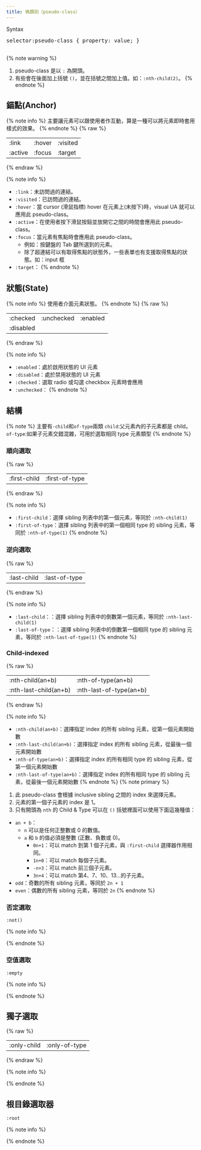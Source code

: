 ```yaml
---
title: 偽類別（pseudo-class）
---
```


<div class="codeBox">
  <div class="ribbon">Syntax</div>
  <pre class="syntax">
selector:pseudo-class { property: value; } 
  </pre>
</div>

{% note warning %}
1. pseudo-class 是以 `:` 為開頭。
1. 有些會在後面加上括號 `()`，並在括號之間加上值。如：`:nth-child(2)`。
{% endnote %}

## 錨點(Anchor)
{% note info %}
主要讓元素可以跟使用者作互動，算是一種可以將元素即時套用樣式的效果。
{% endnote %}
{% raw %}
<table>
    <tbody>
        <tr>
        <td>:link</td>
        <td>:hover</td>
        <td>:visited</td>
        </tr>
        <tr>
        <td>:active</td>
        <td>:focus</td>
        <td>:target</td>
        </tr>
    </tbody>
</table>
{% endraw %}

{% note info %}
- `:link`：未訪問過的連結。
- `:visited`：已訪問過的連結。
- `:hover`：當 cursor (滑鼠指標) hover 在元素上(未按下)時，visual UA 就可以應用此 pseudo-class。
- `:active`：在使用者按下滑鼠按鈕並放開它之間的時間會應用此 pseudo-class。
- `:focus`：當元素有焦點時會應用此 pseudo-class。
  - 例如：按鍵盤的 Tab 鍵所選到的元素。
  - 除了超連結可以有取得焦點的狀態外，一些表單也有支援取得焦點的狀態。如：input 框
- `:target`：
{% endnote %}

## 狀態(State)
{% note info %}
使用者介面元素狀態。
{% endnote %}
{% raw %}
<table>
    <tbody>
        <tr>
        <td>:checked</td>
        <td>:unchecked</td>
        <td>:enabled</td>
        </tr>
        <tr>
        <td>:disabled</td>
        <td></td>
        <td></td>
        </tr>
    </tbody>
</table>
{% endraw %}

{% note info %}
- `:enabled`：處於啟用狀態的 UI 元素
- `:disabled`：處於禁用狀態的 UI 元素
- `:checked`：選取 radio 或勾選 checkbox 元素時會應用
- `:unchecked`：
{% endnote %}

## 結構
{% note %}
主要有`-child`和`of-type`兩類
`child`:父元素內的子元素都是 child。
`of-type`:如果子元素交錯混雜，可用於選取相同 type 元素類型
{% endnote %}

### 順向選取

{% raw %}
<table>
<tbody>
    <tr>
      <td>:first-child</td>
      <td>:first-of-type</td>
    </tr>
  </tbody>
</table>
{% endraw %}

{% note info %}
- `:first-child`：選擇 sibling 列表中的第一個元素，等同於 `:nth-child(1)`
- `:first-of-type`：選擇 sibling 列表中的第一個相同 type 的 sibling 元素，等同於 `:nth-of-type(1)`
{% endnote %}

### 逆向選取

{% raw %}
<table>
<tbody>
    <tr>
      <td>:last-child</td>
      <td>:last-of-type</td>
    </tr>
  </tbody>
</table>
{% endraw %}

{% note info %}
- `:last-child`：：選擇 sibling 列表中的倒數第一個元素，等同於 `:nth-last-child(1)`
- `:last-of-type`：：選擇 sibling 列表中的倒數第一個相同 type 的 sibling 元素，等同於 `:nth-last-of-type(1)`
{% endnote %}

### Child-indexed

{% raw %}
<table>
<tbody>
    <tr>
      <td>:nth-child(an+b)</td>
      <td>:nth-of-type(an+b)</td>
    </tr>
    <tr>
      <td>:nth-last-child(an+b)</td>
      <td>:nth-last-of-type(an+b)</td>
    </tr>
  </tbody>
</table>
{% endraw %}

{% note info %}
- `:nth-child(an+b)`：選擇指定 index 的所有 sibling 元素，從第一個元素開始數
- `:nth-last-child(an+b)`：選擇指定 index 的所有 sibling 元素，從最後一個元素開始數
- `:nth-of-type(an+b)`：選擇指定 index 的所有相同 type 的 sibling 元素，從第一個元素開始數
- `:nth-last-of-type(an+b)`：選擇指定 index 的所有相同 type 的 sibling 元素，從最後一個元素開始數
{% endnote %}
{% note primary %}
1. 此 pseudo-class 會根據 inclusive sibling 之間的 index 來選擇元素。
1. 元素的第一個子元素的 index 是 1。
1. 只有開頭為 `nth` 的 Child & Type 可以在 `()` 括號裡面可以使用下面這幾種值：
  - `an + b`：
    - `n` 可以是任何​​正整數或 0 的數值。
    - `a` 和 `b` 的值必須是整數 (正數、負數或 0)。
      - `0n+1`：可以 match 到第 1 個子元素，與 `:first-child` 選擇器作用相同。
      - `1n+0`：可以 match 每個子元素。
      - `-n+3`：可以 match 前三個子元素。
      - `3n+4`：可以 match 第4、7、10、13...的子元素。
  - `odd`：奇數的所有 sibling 元素，等同於 `2n + 1`
  - `even`：偶數的所有 sibling 元素，等同於 `2n`
{% endnote %}

### 否定選取
`:not()`

{% note info %}

{% endnote %}

### 空值選取
`:empty`

{% note info %}

{% endnote %}

## 獨子選取

{% raw %}
<table>
<tbody>
    <tr>
      <td>:only-child</td>
      <td>:only-of-type</td>
    </tr>
  </tbody>
</table>
{% endraw %}

{% note info %}

{% endnote %}

## 根目錄選取器
`:root`

{% note info %}

{% endnote %}